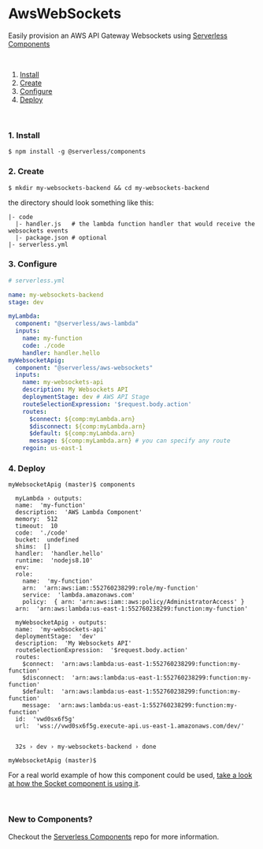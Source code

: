 # AwsWebSockets
Easily provision an AWS API Gateway Websockets using [Serverless Components](https://github.com/serverless/components)

&nbsp;

1. [Install](#1-install)
2. [Create](#2-create)
3. [Configure](#3-configure)
4. [Deploy](#4-deploy)

&nbsp;


### 1. Install

```console
$ npm install -g @serverless/components
```

### 2. Create


```console
$ mkdir my-websockets-backend && cd my-websockets-backend
```

the directory should look something like this:


```
|- code
  |- handler.js   # the lambda function handler that would receive the websockets events
  |- package.json # optional
|- serverless.yml

```

### 3. Configure

```yml
# serverless.yml

name: my-websockets-backend
stage: dev

myLambda:
  component: "@serverless/aws-lambda"
  inputs:
    name: my-function
    code: ./code
    handler: handler.hello
myWebsocketApig:
  component: "@serverless/aws-websockets"
  inputs:
    name: my-websockets-api
    description: My Websockets API
    deploymentStage: dev # AWS API Stage
    routeSelectionExpression: '$request.body.action'
    routes:
      $connect: ${comp:myLambda.arn}
      $disconnect: ${comp:myLambda.arn}
      $default: ${comp:myLambda.arn}
      message: ${comp:myLambda.arn} # you can specify any route
    regoin: us-east-1
```

### 4. Deploy

```console
myWebsocketApig (master)$ components

  myLambda › outputs:
  name:  'my-function'
  description:  'AWS Lambda Component'
  memory:  512
  timeout:  10
  code:  './code'
  bucket:  undefined
  shims:  []
  handler:  'handler.hello'
  runtime:  'nodejs8.10'
  env: 
  role: 
    name:  'my-function'
    arn:  'arn:aws:iam::552760238299:role/my-function'
    service:  'lambda.amazonaws.com'
    policy:  { arn: 'arn:aws:iam::aws:policy/AdministratorAccess' }
  arn:  'arn:aws:lambda:us-east-1:552760238299:function:my-function'

  myWebsocketApig › outputs:
  name:  'my-websockets-api'
  deploymentStage:  'dev'
  description:  'My Websockets API'
  routeSelectionExpression:  '$request.body.action'
  routes: 
    $connect:  'arn:aws:lambda:us-east-1:552760238299:function:my-function'
    $disconnect:  'arn:aws:lambda:us-east-1:552760238299:function:my-function'
    $default:  'arn:aws:lambda:us-east-1:552760238299:function:my-function'
    message:  'arn:aws:lambda:us-east-1:552760238299:function:my-function'
  id:  'vwd0sx6f5g'
  url:  'wss://vwd0sx6f5g.execute-api.us-east-1.amazonaws.com/dev/'


  32s › dev › my-websockets-backend › done

myWebsocketApig (master)$
```
For a real world example of how this component could be used, [take a look at how the Socket component is using it](https://github.com/serverless-components/Socket/blob/master/serverless.js#L62).

&nbsp;

### New to Components?

Checkout the [Serverless Components](https://github.com/serverless/components) repo for more information.
